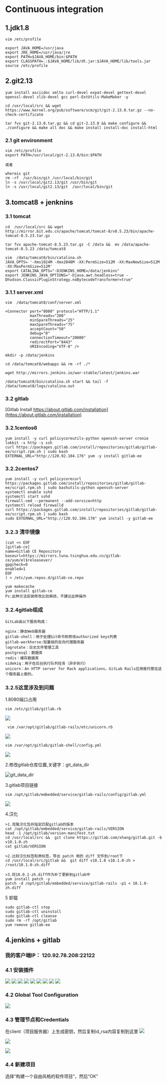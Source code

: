 # Continuous integration 
## 1.jdk1.8
    vim /etc/profile  
   
    export JAVA_HOME=/usr/java 
    export JRE_HOME=/usr/java/jre
    export PATH=$JAVA_HOME/bin:$PATH
    export CLASSPATH=.:$JAVA_HOME/lib/dt.jar:$JAVA_HOME/lib/tools.jar
    source /etc/profile

## 2.git2.13

    yum install asciidoc xmlto curl-devel expat-devel gettext-devel openssl-devel zlib-devel gcc perl-ExtUtils-MakeMaker -y

    cd /usr/local/src && wget https://www.kernel.org/pub/software/scm/git/git-2.13.0.tar.gz --no-check-certificate
 
    tar fvx git-2.13.0.tar.gz && cd git-2.13.0 && make configure && ./configure && make all doc && make install install-doc install-html


### 2.1 git environment

    vim /etc/profile
    export PATH=/usr/local/git-2.13.0/bin:$PATH  

    或者

    whereis git
    rm -rf  /usr/bin/git /usr/local/bin/git
    ln -s /usr/local/git2.13/git /usr/bin/git
    ln -s /usr/local/git2.13/git  /usr/local/bin/git

## 3.tomcat8 + jenknins
### 3.1 tomcat
```
cd  /usr/local/src && wget http://mirror.bit.edu.cn/apache/tomcat/tomcat-8/v8.5.23/bin/apache-tomcat-8.5.23.tar.gz 
```  
```
tar fvx apache-tomcat-8.5.23.tar.gz -C /data &&  mv /data/apache-tomcat-8.5.23 /data/tomcat8
```  

    vim  /data/tomcat8/bin/catalina.sh 
    JAVA_OPTS= '-Xms1024M -Xmx2048M -XX:PermSize=512M -XX:MaxNewSize=512M -XX:MaxPermSize=512M'
    export CATALINA_OPTS="-DJENKINS_HOME=/data/jenkins"
    export JENKINS_JAVA_OPTIONS="-Djava.awt.headless=true -Dhudson.ClassicPluginStrategy.noBytecodeTransformer=true"

### 3.1.1 server.xml
    vim  /data/tomcat8/conf/server.xml
    
    <Connector port="8080" protocol="HTTP/1.1"
               maxThreads="200"
               minSpareThreads="25"
               maxSpareThreads="75"
               acceptCount="50"
               debug="0"
               connectionTimeout="20000"
               redirectPort="8443"
               URIEncoding="UTF-8" />
```
mkdir -p /data/jenkins
```  
```
cd /data/tomcat8/webapps && rm -rf ./* 
```  
```
wget http://mirrors.jenkins.io/war-stable/latest/jenkins.war  
```
```
/data/tomcat8/bin/catalina.sh start && tail -f /data/tomcat8/logs/catalina.out
```
### 3.2 gitlab
[Gitlab Install https://about.gitlab.com/installation](https://about.gitlab.com/installation)
### 3.2.1centos6

    yum install -y curl policycoreutils-python openssh-server cronie
    lokkit -s http -s ssh
    curl https://packages.gitlab.com/install/repositories/gitlab/gitlab-ee/script.rpm.sh | sudo bash
    EXTERNAL_URL="http://120.92.104.176" yum -y install gitlab-ee

### 3.2.2centos7

    yum install -y curl policycorecurl https://packages.gitlab.com/install/repositories/gitlab/gitlab-ee/script.rpm.sh | sudo bashutils-python openssh-server
    systemctl enable sshd
    systemctl start sshd
    firewall-cmd --permanent --add-service=http
    systemctl reload firewalld
    curl https://packages.gitlab.com/install/repositories/gitlab/gitlab-ee/script.rpm.sh | sudo bash
    sudo EXTERNAL_URL="http://120.92.104.176" yum install -y gitlab-ee

### 3.2.3 清华镜像

    (cat << EOF
    [gitlab-ce]
    name=Gitlab CE Repository
    baseurl=https://mirrors.tuna.tsinghua.edu.cn/gitlab-ce/yum/el$releasever/
    gpgcheck=0
    enabled=1
    EOF
    ) > /etc/yum.repos.d/gitlab-ce.repo

    yum makecache
    yum install gitlab-ce
    Ps:此种方法安装修改比较麻烦，不建议此种操作


### 3.2.4gitlab组成

    GitLab由以下服务构成：

    nginx：静态Web服务器
    gitlab-shell：用于处理Git命令和修改authorized keys列表
    gitlab-workhorse:轻量级的反向代理服务器
    logrotate：日志文件管理工具
    postgresql：数据库
    redis：缓存数据库
    sidekiq：用于在后台执行队列任务（异步执行）
    unicorn：An HTTP server for Rack applications，GitLab Rails应用是托管在这个服务器上面的。
### 3.2.5这里涉及到问题

1.8080端口占用
```
vim /etc/gitlab/gitlab.rb
```
![](https://i.imgur.com/D39aZjn.png)

```
 vim /var/opt/gitlab/gitlab-rails/etc/unicorn.rb
```
![](https://i.imgur.com/pQSFLt8.png)
```
vim /var/opt/gitlab/gitlab-shell/config.yml
```
![](https://i.imgur.com/nufVbtr.png)

2.修改gitlab仓库位置,关键字：git_data_dir

![git_data_dir](https://i.imgur.com/kQkw0Q3.png)

3.gitlab项目链接
```
vim /opt/gitlab/embedded/service/gitlab-rails/config/gitlab.yml
```
![](https://i.imgur.com/awdXSrK.png)

4.汉化

    >1.克隆汉化包并指定匹配gitlab的版本
    cat /opt/gitlab/embedded/service/gitlab-rails/VERSION
    head -1 /opt/gitlab/version-manifest.txt
    cd /usr/local/src &&  git clone https://gitlab.com/xhang/gitlab.git -b v10.1.0-zh
    cat gitlab/VERSION

    >2.比较汉化标签和原标签，导出 patch 用的 diff 文件到/root下 
    cd /usr/local/src/gitlab &&  git diff v10.1.0 v10.1.0-zh > /root/10.1.0-zh.diff

    >3.将10.0.1-zh.diff作为补丁更新到gitlab中 
    yum install patch -y
    patch -d /opt/gitlab/embedded/service/gitlab-rails -p1 < 10.1.0-zh.diff

5 卸载

    sudo gitlab-ctl stop
    sudo gitlab-ctl uninstall
    sudo gitlab-ctl cleanse
    sudo rm -rf /opt/gitlab
    yum remove gitlab-ee

## 4.jenkins + gitlab
### 我的客户端IP： 120.92.78.208:22122
### 4.1 安装插件
![](https://i.imgur.com/qrK4VZV.png)
![](https://i.imgur.com/n0wfNho.png)
![](https://i.imgur.com/dUiPX5G.png)
![](https://i.imgur.com/Cteh4H0.png)
![](https://i.imgur.com/Lqvv2K6.png)
![](https://i.imgur.com/BCZRjQv.png)
![](https://i.imgur.com/wL7QsTG.png)
![](https://i.imgur.com/TNlUccD.png)
![](https://i.imgur.com/K621w3z.png)

### 4.2 Global Tool Configuration
![](https://i.imgur.com/ixysPPD.png)

### 4.3 管理节点和Credentials
在client（项目服务器）上生成密钥，然后复制id_rsa内容复制到这里
![](https://i.imgur.com/YS821VM.png)

![](https://i.imgur.com/rA9NFhY.png)

![](https://i.imgur.com/0gqqdap.png)

### 4.4 新建项目
选择“构建一个自由风格的软件项目”，然后“OK”